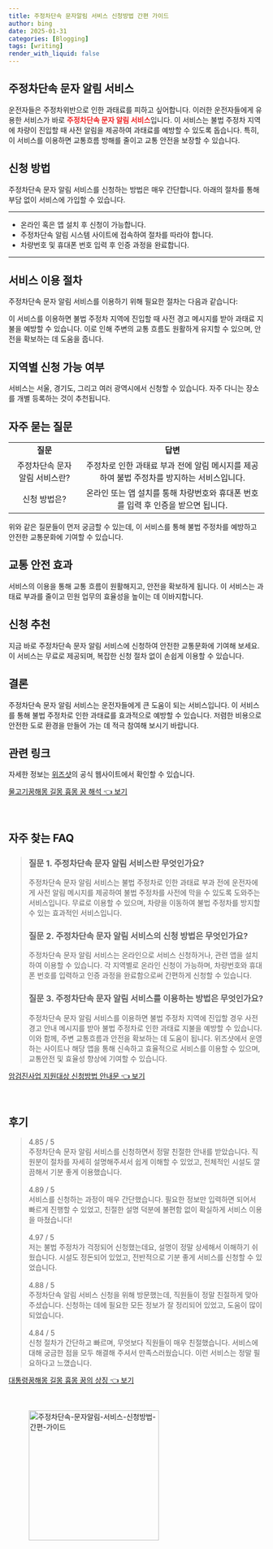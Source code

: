 ```yaml
---
title: 주정차단속 문자알림 서비스 신청방법 간편 가이드
author: bing
date: 2025-01-31
categories: [Blogging]
tags: [writing]
render_with_liquid: false
---
```



<h2 id='주정차단속문자알림서비스'>주정차단속 문자 알림 서비스</h2>

<p>운전자들은 주정차위반으로 인한 과태료를 피하고 싶어합니다. 이러한 운전자들에게 유용한 서비스가 바로 <b><span style="color: #ee2323;">주정차단속 문자 알림 서비스</span></b>입니다. 이 서비스는 불법 주정차 지역에 차량이 진입할 때 사전 알림을 제공하여 과태료를 예방할 수 있도록 돕습니다. 특히, 이 서비스를 이용하면 교통흐름 방해를 줄이고 교통 안전을 보장할 수 있습니다.</p>

<h2 id='신청방법'>신청 방법</h2>

<p>주정차단속 문자 알림 서비스를 신청하는 방법은 매우 간단합니다. 아래의 절차를 통해 부담 없이 서비스에 가입할 수 있습니다.</p>

<hr />

<ul>
    <li>온라인 혹은 앱 설치 후 신청이 가능합니다.</li>
    <li>주정차단속 알림 시스템 사이트에 접속하여 절차를 따라야 합니다.</li>
    <li>차량번호 및 휴대폰 번호 입력 후 인증 과정을 완료합니다.</li>
</ul>

<hr />

<h2 id='이용절차'>서비스 이용 절차</h2>

<p>주정차단속 문자 알림 서비스를 이용하기 위해 필요한 절차는 다음과 같습니다:</p>

<p>이 서비스를 이용하면 불법 주정차 지역에 진입할 때 사전 경고 메시지를 받아 과태료 지불을 예방할 수 있습니다. 이로 인해 주변의 교통 흐름도 원활하게 유지할 수 있으며, 안전을 확보하는 데 도움을 줍니다.</p>

<h2 id='지역별신청'>지역별 신청 가능 여부</h2>

<p>서비스는 서울, 경기도, 그리고 여러 광역시에서 신청할 수 있습니다. 자주 다니는 장소를 개별 등록하는 것이 추천됩니다.</p>

<h2 id='자주묻는질문'>자주 묻는 질문</h2>

<table>
    <tr>
        <td style="text-align: center; height: 17px;"><b>질문</b></td>
        <td style="text-align: center; height: 17px;"><b>답변</b></td>
    </tr>
    <tr>
        <td style="text-align: center; height: 17px;">주정차단속 문자 알림 서비스란?</td>
        <td style="text-align: center; height: 17px;">주정차로 인한 과태료 부과 전에 알림 메시지를 제공하여 불법 주정차를 방지하는 서비스입니다.</td>
    </tr>
    <tr>
        <td style="text-align: center; height: 17px;">신청 방법은?</td>
        <td style="text-align: center; height: 17px;">온라인 또는 앱 설치를 통해 차량번호와 휴대폰 번호를 입력 후 인증을 받으면 됩니다.</td>
    </tr>
</table>

<p>위와 같은 질문들이 먼저 궁금할 수 있는데, 이 서비스를 통해 불법 주정차를 예방하고 안전한 교통문화에 기여할 수 있습니다.</p>

<h2 id='교통안전효과'>교통 안전 효과</h2>

<p>서비스의 이용을 통해 교통 흐름이 원활해지고, 안전을 확보하게 됩니다. 이 서비스는 과태료 부과를 줄이고 민원 업무의 효율성을 높이는 데 이바지합니다.</p>

<h2 id='신청추천'>신청 추천</h2>

<p>지금 바로 주정차단속 문자 알림 서비스에 신청하여 안전한 교통문화에 기여해 보세요. 이 서비스는 무료로 제공되며, 복잡한 신청 절차 없이 손쉽게 이용할 수 있습니다.</p>

<h2 id='결론'>결론</h2>

<p>주정차단속 문자 알림 서비스는 운전자들에게 큰 도움이 되는 서비스입니다. 이 서비스를 통해 불법 주정차로 인한 과태료를 효과적으로 예방할 수 있습니다. 저렴한 비용으로 안전한 도로 환경을 만들어 가는 데 적극 참여해 보시기 바랍니다.</p>

<h2 id='관련링크'>관련 링크</h2>

<p>자세한 정보는 <a href="https://www.wizshot.com">위즈샷</a>의 공식 웹사이트에서 확인할 수 있습니다.</p>


<p><a class="click-button" title="물고기꿈해몽 길몽 흉몽 꿈 해석" href="https://24nara.github.io/posts/%EB%AC%BC%EA%B3%A0%EA%B8%B0%EA%BF%88%ED%95%B4%EB%AA%BD-%EA%B8%B8%EB%AA%BD-%ED%9D%89%EB%AA%BD-%EA%BF%88-%ED%95%B4%EC%84%9D/" rel="dofollow">물고기꿈해몽 길몽 흉몽 꿈 해석 👈 보기</a></p><br>
<h2 id='자주_찾는_FAQ'>자주 찾는 FAQ</h2>
<div itemscope="" itemtype="https://schema.org/FAQPage"> 
<blockquote> 
<div itemscope="" itemprop="mainEntity" itemtype="https://schema.org/Question"> 
<h3 itemprop="name">질문 1. 주정차단속 문자 알림 서비스란 무엇인가요?</h3> 
<div itemscope="" itemprop="acceptedAnswer" itemtype="https://schema.org/Answer"> 
<span itemprop="text"> 
<p>주정차단속 문자 알림 서비스는 불법 주정차로 인한 과태료 부과 전에 운전자에게 사전 알림 메시지를 제공하여 불법 주정차를 사전에 막을 수 있도록 도와주는 서비스입니다. 무료로 이용할 수 있으며, 차량을 이동하여 불법 주정차를 방지할 수 있는 효과적인 서비스입니다.</p> 
</span> 
</div> 
</div> 
<div itemscope="" itemprop="mainEntity" itemtype="https://schema.org/Question"> 
<h3 itemprop="name">질문 2. 주정차단속 문자 알림 서비스의 신청 방법은 무엇인가요?</h3> 
<div itemscope="" itemprop="acceptedAnswer" itemtype="https://schema.org/Answer"> 
<span itemprop="text"> 
<p>주정차단속 문자 알림 서비스는 온라인으로 서비스 신청하거나, 관련 앱을 설치하여 이용할 수 있습니다. 각 지역별로 온라인 신청이 가능하며, 차량번호와 휴대폰 번호를 입력하고 인증 과정을 완료함으로써 간편하게 신청할 수 있습니다.</p> 
</span> 
</div> 
</div> 
<div itemscope="" itemprop="mainEntity" itemtype="https://schema.org/Question"> 
<h3 itemprop="name">질문 3. 주정차단속 문자 알림 서비스를 이용하는 방법은 무엇인가요?</h3> 
<div itemscope="" itemprop="acceptedAnswer" itemtype="https://schema.org/Answer"> 
<span itemprop="text"> 
<p>주정차단속 문자 알림 서비스를 이용하면 불법 주정차 지역에 진입할 경우 사전 경고 안내 메시지를 받아 불법 주정차로 인한 과태료 지불을 예방할 수 있습니다. 이와 함께, 주변 교통흐름과 안전을 확보하는 데 도움이 됩니다. 위즈샷에서 운영하는 사이트나 해당 앱을 통해 신속하고 효율적으로 서비스를 이용할 수 있으며, 교통안전 및 효율성 향상에 기여할 수 있습니다.</p> 
</span> 
</div> 
</div> 
</blockquote> 
</div>
<p><a class="click-button" title="암검진사업 지원대상 신청방법 안내문" href="https://24nara.github.io/posts/%EC%95%94%EA%B2%80%EC%A7%84%EC%82%AC%EC%97%85-%EC%A7%80%EC%9B%90%EB%8C%80%EC%83%81-%EC%8B%A0%EC%B2%AD%EB%B0%A9%EB%B2%95-%EC%95%88%EB%82%B4%EB%AC%B8/" rel="dofollow">암검진사업 지원대상 신청방법 안내문 👈 보기</a></p><br>
<h2 id='후기'>후기</h2>
<div itemscope itemtype="https://schema.org/Product">
  <blockquote>
  <div itemprop="review" itemscope itemtype="https://schema.org/Review">
      <div itemprop="reviewRating" itemscope itemtype="https://schema.org/Rating"> <span itemprop="ratingValue">4.85</span> / <span itemprop="bestRating">5</span> </div>
      <span itemprop="reviewBody">주정차단속 문자 알림 서비스를 신청하면서 정말 친절한 안내를 받았습니다. 직원분이 절차를 자세히 설명해주셔서 쉽게 이해할 수 있었고, 전체적인 시설도 깔끔해서 기분 좋게 이용했습니다.</span>
  </div>
  <br>
  <div itemprop="review" itemscope itemtype="https://schema.org/Review">
      <div itemprop="reviewRating" itemscope itemtype="https://schema.org/Rating"> <span itemprop="ratingValue">4.89</span> / <span itemprop="bestRating">5</span> </div>
      <span itemprop="reviewBody">서비스를 신청하는 과정이 매우 간단했습니다. 필요한 정보만 입력하면 되어서 빠르게 진행할 수 있었고, 친절한 설명 덕분에 불편함 없이 확실하게 서비스 이용을 마쳤습니다!</span>
  </div>
  <br>
  <div itemprop="review" itemscope itemtype="https://schema.org/Review">
      <div itemprop="reviewRating" itemscope itemtype="https://schema.org/Rating"> <span itemprop="ratingValue">4.97</span> / <span itemprop="bestRating">5</span> </div>
      <span itemprop="reviewBody">저는 불법 주정차가 걱정되어 신청했는데요, 설명이 정말 상세해서 이해하기 쉬웠습니다. 시설도 정돈되어 있었고, 전반적으로 기분 좋게 서비스를 신청할 수 있었습니다.</span>
  </div>
  <br>
  <div itemprop="review" itemscope itemtype="https://schema.org/Review">
      <div itemprop="reviewRating" itemscope itemtype="https://schema.org/Rating"> <span itemprop="ratingValue">4.88</span> / <span itemprop="bestRating">5</span> </div>
      <span itemprop="reviewBody">주정차단속 알림 서비스 신청을 위해 방문했는데, 직원들이 정말 친절하게 맞아주셨습니다. 신청하는 데에 필요한 모든 정보가 잘 정리되어 있었고, 도움이 많이 되었습니다.</span>
  </div>
  <br>
  <div itemprop="review" itemscope itemtype="https://schema.org/Review">
      <div itemprop="reviewRating" itemscope itemtype="https://schema.org/Rating"> <span itemprop="ratingValue">4.84</span> / <span itemprop="bestRating">5</span> </div>
      <span itemprop="reviewBody">신청 절차가 간단하고 빠르며, 무엇보다 직원들이 매우 친절했습니다. 서비스에 대해 궁금한 점을 모두 해결해 주셔서 만족스러웠습니다. 이런 서비스는 정말 필요하다고 느꼈습니다.</span>
  </div>
  </blockquote>
</div>
<p><a class="click-button" title="대통령꿈해몽 길몽 흉몽 꿈의 상징" href="https://24nara.github.io/posts/%EB%8C%80%ED%86%B5%EB%A0%B9%EA%BF%88%ED%95%B4%EB%AA%BD-%EA%B8%B8%EB%AA%BD-%ED%9D%89%EB%AA%BD-%EA%BF%88%EC%9D%98-%EC%83%81%EC%A7%95/" rel="dofollow">대통령꿈해몽 길몽 흉몽 꿈의 상징 👈 보기</a></p><br>
<figure class="image"><img src="https://24nara.github.io/assets/img/thumbnail/주정차단속-문자알림-서비스-신청방법-간편-가이드.webp" alt="주정차단속-문자알림-서비스-신청방법-간편-가이드" width="256" height="256"></figure>